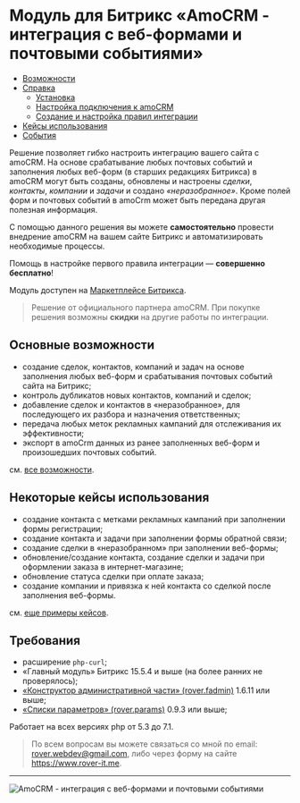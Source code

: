 # Модуль для Битрикс «AmoCRM - интеграция с веб-формами и почтовыми событиями»
* [Возможности](./capabilities.md)
* [Справка](./help.md)
    * [Установка](./help/install.md)
    * [Настройка подключения к amoCRM](./help/settings.md)
    * [Создание и настройка правил интеграции](./help/rules.md)
* [Кейсы использования](./examples.md)
* [События](./events.md)

Решение позволяет гибко настроить интеграцию вашего сайта с amoCRM. На основе срабатывание любых почтовых событий и заполнения любых веб-форм (в старших редакциях Битрикса) в amoCRM могут быть созданы, обновлены и настроены <i>сделки</i>, <i>контакты</i>, <i>компании</i> и <i>задачи</i> и создано <i>«неразобранное»</i>. Кроме полей форм и почтовых событий в amoCrm может быть передана другая полезная информация.

С помощью данного решения вы можете <b>самостоятельно</b> провести внедрение amoCRM на вашем сайте Битрикс и автоматизировать необходимые процессы.

Помощь в настройке первого правила интеграции — <b>совершенно бесплатно</b>!

Модуль доступен на [Маркетплейсе Битрикса](https://marketplace.1c-bitrix.ru/solutions/rover.amocrm/). 

> Решение от официального партнера amoCRM. При покупке решения возможны <b>скидки</b> на другие работы по интеграции.

## Основные возможности
* создание сделок, контактов, компаний и задач на основе заполнения любых веб-форм и срабатывания почтовых событий сайта на Битрикс; 
* контроль дубликатов новых контактов, компаний и сделок;
* добавление сделок и контактов в «неразобранное», для последующего их разбора и назначения ответственных; 
* передача любых меток рекламных кампаний для отслеживания их эффективности;
* экспорт в amoCrm данных из ранее заполненных веб-форм и произошедших почтовых событий.

см. [все возможности](./capabilities.md).

## Некоторые кейсы использования
* создание контакта с метками рекламных кампаний при заполнении формы регистрации; 
* создание контакта и задачи при заполнении формы обратной связи; 
* создание сделки в «неразобранном» при заполнении веб-формы; 
* обновление/создание контакта, создание сделки и задачи при оформлении заказа в интернет-магазине; 
* обновление статуса сделки при оплате заказа;
* создание компании и привязка к ней контакта со сделкой после заполнения веб-формы.

см. [еще примеры кейсов](./examples.md).
 
## Требования
* расширение `php-curl`; 
* «Главный модуль» Битрикс 15.5.4 и выше (на более ранних не проверялось); 
* [«Конструктор административной части» (rover.fadmin)](https://github.com/pavelshulaev/fadmin) 1.6.11 или выше; 
* [«Списки параметров» (rover.params)](https://github.com/pavelshulaev/params) 0.9.3 или выше;

Работает на всех версиях php от 5.3 до 7.1. 

> По всем вопросам вы можете связаться со мной по email: rover.webdev@gmail.com, либо через форму на сайте https://www.rover-it.me.
---
![AmoCRM - интеграция с веб-формами и почтовыми событиями](./main/logoamopng.png)
